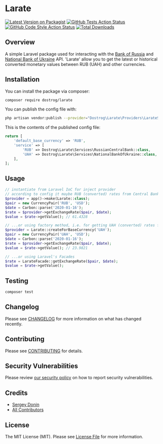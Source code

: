 # Larate

[![Latest Version on Packagist](https://img.shields.io/packagist/v/dostrog/larate.svg?style=flat-square)](https://packagist.org/packages/dostrog/larate)
[![GitHub Tests Action Status](https://img.shields.io/github/workflow/status/dostrog/larate/run-tests?label=tests)](https://github.com/dostrog/larate/workflows/Tests/badge.svg?branch=master)
[![GitHub Code Style Action Status](https://img.shields.io/github/workflow/status/dostrog/larate/Check%20&%20fix%20styling?label=code%20style)](https://github.com/dostrog/larate/actions?query=workflow%3A"Check+%26+fix+styling"+branch%3Amaster)
[![Total Downloads](https://img.shields.io/packagist/dt/dostrog/larate.svg?style=flat-square)](https://packagist.org/packages/dostrog/larate)


## Overview

A simple Laravel package used for interacting with the [Bank of Russia](https://www.cbr.ru/development/SXML/) and [National Bank of Ukraine](https://bank.gov.ua/ua/open-data/api-dev) API. 'Larate' allow you to get the latest or historical converted monetary values between RUB (UAH) and other currencies.

## Installation

You can install the package via composer:

```bash
composer require dostrog/larate
```

You can publish the config file with:
```bash
php artisan vendor:publish --provider="Dostrog\Larate\Providers\LarateServiceProvider" --tag="config"
```

This is the contents of the published config file:

```php
return [
    'default_base_currency' => 'RUB',
    'service' => [
        'RUB' => Dostrog\Larate\Services\RussianCentralBank::class,
        'UAH' => Dostrog\Larate\Services\NationalBankOfUkraine::class,
    ],
];
```

## Usage

```php
// instantiate from Laravel IoC for inject provider
// according to config it maybe RUB (converted) rates from Central Bank OF Russia
$provider = app()->make(Larate::class);
$pair = new CurrencyPair('RUB', 'USD');
$date = Carbon::parse('2020-01-16');
$rate = $provider->getExchangeRate($pair, $date);
$value = $rate->getValue(); // 61.4328

// ...or using factory method, i.e. for getting UAH (converted) rates from National Bank of Ukraine
$provider = Larate::createForBaseCurrency('UAH');
$pair = new CurrencyPair('UAH', 'USD');
$date = Carbon::parse('2020-01-16');
$rate = $provider->getExchangeRate($pair, $date);
$value = $rate->getValue(); // 23.9821

// ...or using Laravel's Facades
$rate = LarateFacade::getExchangeRate($pair, $date);
$value = $rate->getValue();
```

## Testing

```bash
composer test
```

## Changelog

Please see [CHANGELOG](CHANGELOG.md) for more information on what has changed recently.

## Contributing

Please see [CONTRIBUTING](.github/CONTRIBUTING.md) for details.

## Security Vulnerabilities

Please review [our security policy](../../security/policy) on how to report security vulnerabilities.

## Credits

- [Sergey Donin](https://github.com/dostrog)
- [All Contributors](../../contributors)

## License

The MIT License (MIT). Please see [License File](LICENSE.md) for more information.
